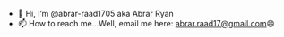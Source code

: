 - 👋 Hi, I’m @abrar-raad1705 aka Abrar Ryan
- 📫 How to reach me...Well, email me here: abrar.raad17@gmail.com😄

<!---
abrar-raad1705/abrar-raad1705 is a ✨ special ✨ repository because its `README.md` (this file) appears on your GitHub profile.
You can click the Preview link to take a look at your changes.
--->
